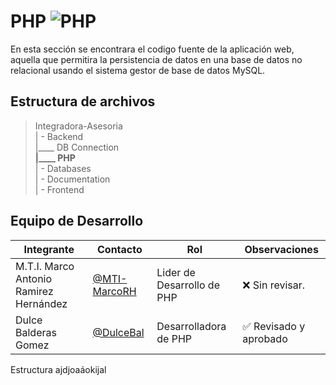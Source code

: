 # PHP ![PHP](https://img.shields.io/badge/PHP-777BB4?style=for-the-badge&logo=php&logoColor=white) 

En esta sección se encontrara el codigo fuente de la aplicación web, aquella que permitira la persistencia de datos en una base de datos no relacional usando el sistema gestor de base de datos MySQL.

## Estructura de archivos


>Integradora-Asesoria <br>
>| - Backend <br>
>|____ DB Connection <br>
>**|____ PHP** <br>
>| - Databases <br>
>| - Documentation <br>
>| - Frontend 

## Equipo de Desarrollo

   |Integrante|Contacto|Rol|Observaciones|
   |----------|--------|---|-------------|
   |M.T.I. Marco Antonio Ramirez Hernández|[@MTI-MarcoRH](https://github.com/MTI-MarcoRH)|Lider de Desarrollo de PHP|❌ Sin revisar.|
   |Dulce Balderas Gomez|[@DulceBal](https://github.com/DulceBal)|Desarrolladora de PHP|✅ Revisado y aprobado|
   Estructura 
   ajdjoaáokijal
   